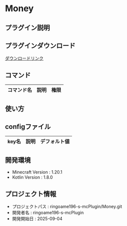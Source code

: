# Money

## プラグイン説明

## プラグインダウンロード
[ダウンロードリンク](https://github.com/ringoame196-s-mcPlugin/Money/releases/latest)

## コマンド
| コマンド名   |     説明      | 権限 |
| --- | ----------- | ------- |

## 使い方

## configファイル
| key名   |     説明      | デフォルト値 |
| --- | ----------- | ------- |
 
## 開発環境
- Minecraft Version : 1.20.1
- Kotlin Version : 1.8.0

## プロジェクト情報
- プロジェクトパス : ringoame196-s-mcPlugin/Money.git
- 開発者名 : ringoame196-s-mcPlugin
- 開発開始日 : 2025-09-04
